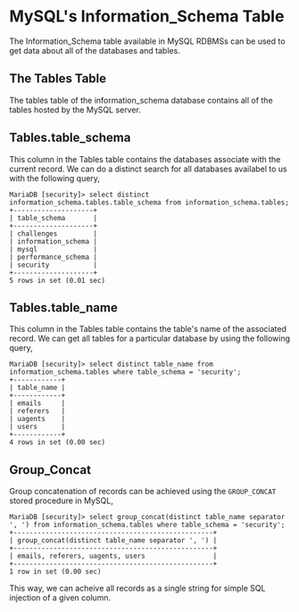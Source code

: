 # MySQL's Information_Schema Table
The Information_Schema table available in MySQL RDBMSs can be used to get data about all of the databases and tables.
## The Tables Table
The tables table of the information_schema database contains all of the tables hosted by the MySQL server.
## Tables.table_schema
This column in the Tables table contains the databases associate with the current record. We can do a distinct search for all databases availabel to us with the following query,
```
MariaDB [security]> select distinct information_schema.tables.table_schema from information_schema.tables;
+--------------------+
| table_schema       |
+--------------------+
| challenges         |
| information_schema |
| mysql              |
| performance_schema |
| security           |
+--------------------+
5 rows in set (0.01 sec)
```
## Tables.table_name
This column in the Tables table contains the table's name of the associated record. We can get all tables for a particular database by using the following query,
```
MariaDB [security]> select distinct table_name from information_schema.tables where table_schema = 'security';
+------------+
| table_name |
+------------+
| emails     |
| referers   |
| uagents    |
| users      |
+------------+
4 rows in set (0.00 sec)
```
## Group_Concat
Group concatenation of records can be achieved using the `GROUP_CONCAT` stored procedure in MySQL,
```
MariaDB [security]> select group_concat(distinct table_name separator ', ') from information_schema.tables where table_schema = 'security';
+--------------------------------------------------+
| group_concat(distinct table_name separator ', ') |
+--------------------------------------------------+
| emails, referers, uagents, users                 |
+--------------------------------------------------+
1 row in set (0.00 sec)

```
This way, we can acheive all records as a single string for simple SQL injection of a given column.
